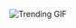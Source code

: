 ![Trending GIF](https://media4.giphy.com/media/v1.Y2lkPThiYjIxNzcyd2ZjZWY5NTNiMmozbDZwcmIxM3FkaTlsOWVoMDJ6ejhuYXRpdHN3byZlcD12MV9naWZzX3NlYXJjaCZjdD1n/wQAbcl6iDnawokpLj9/giphy.gif)
